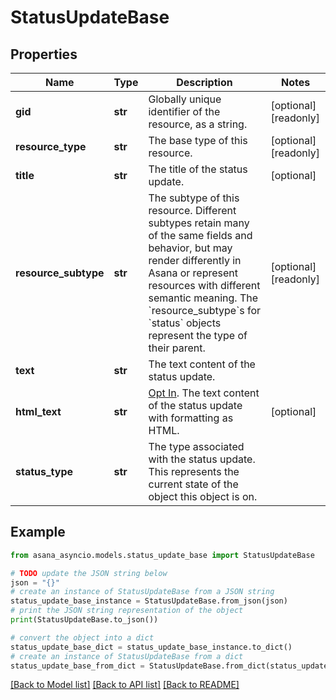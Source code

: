 # StatusUpdateBase


## Properties

Name | Type | Description | Notes
------------ | ------------- | ------------- | -------------
**gid** | **str** | Globally unique identifier of the resource, as a string. | [optional] [readonly] 
**resource_type** | **str** | The base type of this resource. | [optional] [readonly] 
**title** | **str** | The title of the status update. | [optional] 
**resource_subtype** | **str** | The subtype of this resource. Different subtypes retain many of the same fields and behavior, but may render differently in Asana or represent resources with different semantic meaning. The &#x60;resource_subtype&#x60;s for &#x60;status&#x60; objects represent the type of their parent. | [optional] [readonly] 
**text** | **str** | The text content of the status update. | 
**html_text** | **str** | [Opt In](/docs/inputoutput-options). The text content of the status update with formatting as HTML. | [optional] 
**status_type** | **str** | The type associated with the status update. This represents the current state of the object this object is on. | 

## Example

```python
from asana_asyncio.models.status_update_base import StatusUpdateBase

# TODO update the JSON string below
json = "{}"
# create an instance of StatusUpdateBase from a JSON string
status_update_base_instance = StatusUpdateBase.from_json(json)
# print the JSON string representation of the object
print(StatusUpdateBase.to_json())

# convert the object into a dict
status_update_base_dict = status_update_base_instance.to_dict()
# create an instance of StatusUpdateBase from a dict
status_update_base_from_dict = StatusUpdateBase.from_dict(status_update_base_dict)
```
[[Back to Model list]](../README.md#documentation-for-models) [[Back to API list]](../README.md#documentation-for-api-endpoints) [[Back to README]](../README.md)


